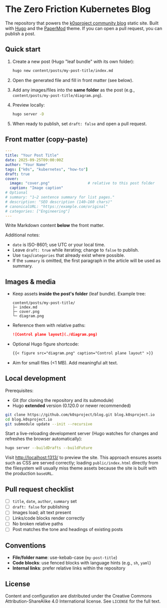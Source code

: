 # The Zero Friction Kubernetes Blog

The repository that powers the [k0sproject community blog][blog] static site.
Built with [Hugo] and the [PaperMod] theme. If you can open a pull request, you
can publish a post.

[blog]: https://blog.k0sproject.io/
[Hugo]: https://gohugo.io/
[PaperMod]: https://github.com/adityatelange/hugo-PaperMod

## Quick start

1. Create a new post (Hugo "leaf bundle" with its own folder):

   ```sh
   hugo new content/posts/my-post-title/index.md
   ```

2. Open the generated file and fill in front matter (see below).

3. Add any images/files into the **same folder** as the post (e.g.,
   `content/posts/my-post-title/diagram.png`).

4. Preview locally:

   ```sh
   hugo server -D
   ```

5. When ready to publish, set `draft: false` and open a pull request.

## Front matter (copy–paste)

```yaml
---
title: "Your Post Title"
date: 2025-09-25T09:00:00Z
author: "Your Name"
tags: ["k0s", "kubernetes", "how-to"]
draft: true
cover:
  image: "cover.png"                 # relative to this post folder
  caption: "Image caption"
# Optional
# summary: "1–2 sentence summary for list pages."
# description: "SEO description (140–160 chars)"
# canonicalURL: "https://example.com/original"
# categories: ["Engineering"]
---
```

Write Markdown content **below** the front matter.

Additional notes:

* `date` is ISO-8601; use UTC or your local time.
* Leave `draft: true` while iterating; change to `false` to publish.
* Use `tags`/`categories` that already exist where possible.
* If the `summary` is omitted, the first paragraph in the article will be used
  as summary.

## Images & media

* Keep assets **inside the post's folder** (leaf bundle).
  Example tree:

  ```text
  content/posts/my-post-title/
  ├─ index.md
  ├─ cover.png
  └─ diagram.png
  ```

* Reference them with relative paths:

  ```md
  ![Control plane layout](./diagram.png)
  ```

* Optional Hugo figure shortcode:

  ```md
  {{< figure src="diagram.png" caption="Control plane layout" >}}
  ```

* Aim for small files (<1 MB). Add meaningful alt text.

## Local development

Prerequisites:

* Git (for cloning the repository and its submodule)
* Hugo **extended** version (0.120.0 or newer recommended)

```sh
git clone https://github.com/k0sproject/blog.git blog.k0sproject.io
cd blog.k0sproject.io
git submodule update --init --recursive
```

Start a live-reloading development server (Hugo watches for changes and
refreshes the browser automatically):

```sh
hugo server --buildDrafts --buildFuture
```

Visit <http://localhost:1313/> to preview the site. This approach ensures assets
such as CSS are served correctly; loading `public/index.html` directly from the
filesystem will usually miss theme assets because the site is built with the
production `baseURL`.

## Pull request checklist

* [ ] `title`, `date`, `author`, `summary` set
* [ ] `draft: false` for publishing
* [ ] Images load; alt text present
* [ ] Links/code blocks render correctly
* [ ] No broken relative paths
* [ ] Post matches the tone and headings of existing posts

## Conventions

* **File/folder name**: use-kebab-case (`my-post-title`)
* **Code blocks**: use fenced blocks with language hints (e.g., `sh`, `yaml`)
* **Internal links**: prefer relative links within the repository

## License

Content and configuration are distributed under the Creative Commons
Attribution-ShareAlike 4.0 International license. See `LICENSE` for the
full text.
